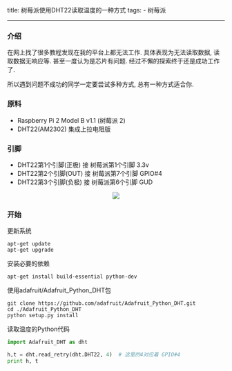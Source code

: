 title: 树莓派使用DHT22读取温度的一种方式
tags:
	- 树莓派

---
### 介绍

在网上找了很多教程发现在我的平台上都无法工作. 具体表现为无法读取数据, 读取数据无响应等. 甚至一度认为是芯片有问题.
经过不懈的探索终于还是成功工作了.

所以遇到问题不成功的同学一定要尝试多种方式, 总有一种方式适合你.

### 原料
- Raspberry Pi 2 Model B v1.1  (树莓派 2)
- DHT22(AM2302) 集成上拉电阻版

### 引脚

- DHT22第1个引脚(正极) 接 树莓派第1个引脚 3.3v
- DHT22第2个引脚(OUT) 接 树莓派第7个引脚 GPIO#4
- DHT22第3个引脚(负极) 接 树莓派第6个引脚 GUD

<center>
<img src="/image/P1010249.JPG!600"/>
</center>

### 开始

更新系统

    apt-get update
    apt-get upgrade
    
安装必要的依赖

    apt-get install build-essential python-dev        

使用adafruit/Adafruit_Python_DHT包

    git clone https://github.com/adafruit/Adafruit_Python_DHT.git
    cd ./Adafruit_Python_DHT
    python setup.py install
    
读取温度的Python代码

``` python
import Adafruit_DHT as dht

h,t = dht.read_retry(dht.DHT22, 4)  # 这里的4对应着 GPIO#4
print h, t
```

    

